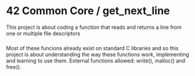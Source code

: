 # 42 Common Core / get_next_line
This project is about coding a function that reads and returns a line from one or multiple file descriptors
###
Most of these funcions already exist on standard C libraries and so this project is about understanding the way these functions work, implementing and learning to use them. 
External functions allowed: write(), malloc() and free().
